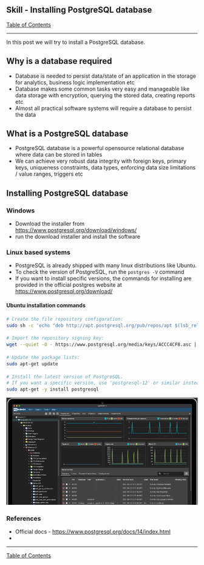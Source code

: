 ## Skill - Installing PostgreSQL database
[Table of Contents](https://nagasudhir.blogspot.com/2020/04/taming-python-table-of-contents.html)

<hr/>
In this post we will try to install a PostgreSQL database.

## Why is a database required
* Database is needed to persist data/state of an application in the storage for analytics, business logic implementation etc
* Database makes some common tasks very easy and manageable like  data storage with encryption, querying the stored data, creating reports etc
* Almost all practical software systems will require a database to persist the data

## What is a PostgreSQL database
* PostgreSQL database is a powerful opensource relational database where data can be stored in tables
* We can achieve very robust data integrity with foreign keys, primary keys, uniqueness constraints, data types, enforcing data size limitations / value ranges, triggers etc

## Installing PostgreSQL database
### Windows
* Download the installer from https://www.postgresql.org/download/windows/
* run the download installer and install the software
### Linux based systems
* PostgreSQL is already shipped with many linux distributions like Ubuntu. 
* To check the version of PostgreSQL, run the ```postgres -V``` command
* If you want to install specific versions, the commands for installing are provided in the official postgres website at https://www.postgresql.org/download/
#### Ubuntu installation commands
```bash
# Create the file repository configuration:
sudo sh -c 'echo "deb http://apt.postgresql.org/pub/repos/apt $(lsb_release -cs)-pgdg main" > /etc/apt/sources.list.d/pgdg.list'

# Import the repository signing key:
wget --quiet -O - https://www.postgresql.org/media/keys/ACCC4CF8.asc | sudo apt-key add -

# Update the package lists:
sudo apt-get update

# Install the latest version of PostgreSQL.
# If you want a specific version, use 'postgresql-12' or similar instead of 'postgresql':
sudo apt-get -y install postgresql
```

![pgAdmin_snap](https://github.com/nagasudhirpulla/taming_python/raw/master/blog/skills/assets/img/pgAdmin_snap.png)

### References
* Official docs - https://www.postgresql.org/docs/14/index.html
* 
<hr/>

[Table of Contents](https://nagasudhir.blogspot.com/2020/04/taming-python-table-of-contents.html)



<!--stackedit_data:
eyJoaXN0b3J5IjpbMTM2ODI4MTgwOCwtOTE1MTIxMDEyLDEzNT
Q5ODU1MzMsOTYyOTI3MDc0LC02NDAxMTM3MzUsLTg1MzU4NjIz
OV19
-->